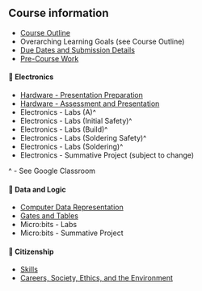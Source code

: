 ## Course information
* [Course Outline](./Course-Outline)
* Overarching Learning Goals (see Course Outline)
* [Due Dates and Submission Details](./Due-Dates-and-Submission-Details)
* [Pre-Course Work](./Pre-Course-Work)

#### &#x1F4D9; Electronics
* [Hardware - Presentation Preparation](./Hardware-Components-Presentation)
* [Hardware - Assessment and Presentation](./Hardware-Components-Assessment)
* Electronics - Labs (A)\^
* Electronics - Labs (Initial Safety)\^
* Electronics - Labs (Build)\^
* Electronics - Labs (Soldering Safety)\^
* Electronics - Labs (Soldering)\^
* Electronics - Summative Project (subject to change)

\^ - See Google Classroom

#### &#x1F4D8; Data and Logic
* [Computer Data Representation](./Computer-Data-Representation)
* [Gates and Tables](./Gates-and-Tables)
* Micro:bits - Labs
* Micro:bits - Summative Project

#### &#x1F4D7; Citizenship
* [Skills](./Skills)
* [Careers, Society, Ethics, and the Environment](./Careers-Society-Ethics-Environment)